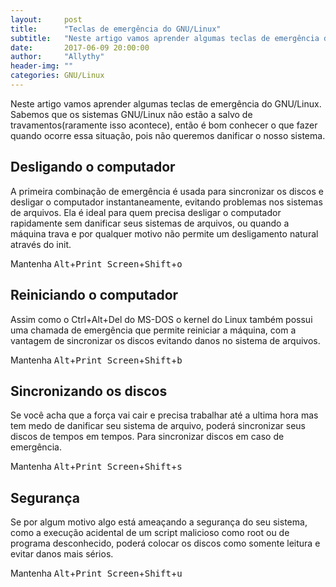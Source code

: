 ```yaml
---
layout:     post
title:      "Teclas de emergência do GNU/Linux"
subtitle:   "Neste artigo vamos aprender algumas teclas de emergência do GNU/Linux."
date:       2017-06-09 20:00:00
author:     "Allythy"
header-img: ""
categories: GNU/Linux
---
```

Neste artigo vamos aprender algumas teclas de emergência do GNU/Linux. Sabemos que os sistemas GNU/Linux não estão a salvo de travamentos(raramente isso acontece), então é bom conhecer o que fazer quando ocorre essa situação, pois não queremos danificar o nosso sistema.

## Desligando o computador

A primeira combinação de emergência é usada para sincronizar os discos e desligar o computador instantaneamente, evitando problemas nos sistemas de arquivos. Ela é ideal para quem precisa desligar o computador rapidamente sem danificar seus sistemas de arquivos, ou quando a máquina trava e por qualquer motivo não permite um desligamento natural através do init.

Mantenha <kbd>Alt</kbd>+<kbd>Print Screen</kbd>+<kbd>Shift</kbd>+<kbd>o</kbd>

## Reiniciando o computador

Assim como o Ctrl+Alt+Del do MS-DOS o kernel do Linux também possui uma chamada de emergência que permite reiniciar a máquina, com a vantagem de sincronizar os discos evitando danos no sistema de arquivos.

Mantenha <kbd>Alt</kbd>+<kbd>Print Screen</kbd>+<kbd>Shift</kbd>+<kbd>b</kbd>

## Sincronizando os discos

Se você acha que a força vai cair e precisa trabalhar até a ultima hora mas tem medo de danificar seu sistema de arquivo, poderá sincronizar seus discos de tempos em tempos. Para sincronizar discos em caso de emergência.

Mantenha <kbd>Alt</kbd>+<kbd>Print Screen</kbd>+<kbd>Shift</kbd>+<kbd>s</kbd>

## Segurança

Se por algum motivo algo está ameaçando a segurança do seu sistema, como a execução acidental de um script malicioso como root ou de programa desconhecido, poderá colocar os discos como somente leitura e evitar danos mais sérios.

Mantenha <kbd>Alt</kbd>+<kbd>Print Screen</kbd>+<kbd>Shift</kbd>+<kbd>u</kbd>
